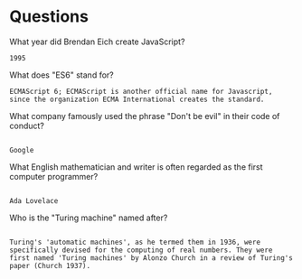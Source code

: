 # Questions

What year did Brendan Eich create JavaScript?

```
1995 

```

What does "ES6" stand for?

```
ECMAScript 6; ECMAScript is another official name for Javascript, since the organization ECMA International creates the standard.

```

What company famously used the phrase "Don't be evil" in their code of conduct?

```

Google

```

What English mathematician and writer is often regarded as the first computer programmer?

```

Ada Lovelace 

```

Who is the "Turing machine" named after?

```

Turing's 'automatic machines', as he termed them in 1936, were specifically devised for the computing of real numbers. They were first named 'Turing machines' by Alonzo Church in a review of Turing's paper (Church 1937).


```
